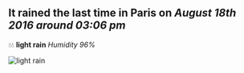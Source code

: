 ## It rained the last time in Paris on *August 18th 2016 around 03:06 pm*
💧💧  **light rain** *Humidity 96%*

![light rain](http://openweathermap.org/img/w/10d.png)

